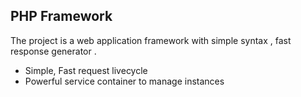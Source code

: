 ## PHP Framework

The project is a web application framework with simple syntax , fast response generator .


- Simple, Fast request livecycle 
- Powerful service container to manage instances


